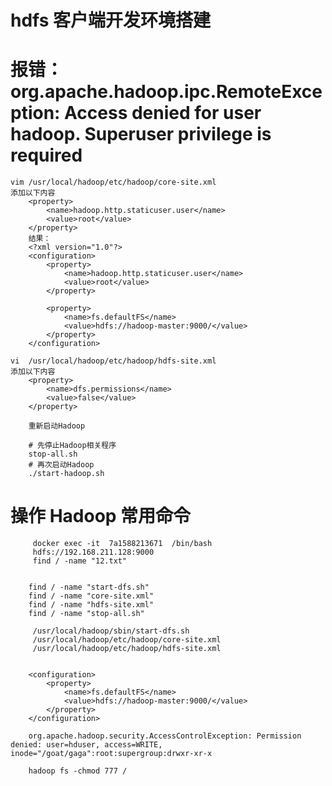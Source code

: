 # hdfs 客户端开发环境搭建
    

# 报错：org.apache.hadoop.ipc.RemoteException: Access denied for user hadoop. Superuser privilege is required
    vim /usr/local/hadoop/etc/hadoop/core-site.xml
    添加以下内容
        <property>
            <name>hadoop.http.staticuser.user</name>
            <value>root</value>
        </property>
        结果： 
        <?xml version="1.0"?>
        <configuration>
            <property>
                <name>hadoop.http.staticuser.user</name>
                <value>root</value>
            </property>
        
            <property>
                <name>fs.defaultFS</name>
                <value>hdfs://hadoop-master:9000/</value>
            </property>
        </configuration>

    vi  /usr/local/hadoop/etc/hadoop/hdfs-site.xml
    添加以下内容
        <property>
            <name>dfs.permissions</name>
            <value>false</value>
        </property>
        
        重新启动Hadoop
        
        # 先停止Hadoop相关程序
        stop-all.sh
        # 再次启动Hadoop
        ./start-hadoop.sh


# 操作 Hadoop 常用命令
         docker exec -it  7a1588213671  /bin/bash 
         hdfs://192.168.211.128:9000
         find / -name "12.txt"
        
         
        find / -name "start-dfs.sh"
        find / -name "core-site.xml"
        find / -name "hdfs-site.xml"
        find / -name "stop-all.sh"
        
         /usr/local/hadoop/sbin/start-dfs.sh
         /usr/local/hadoop/etc/hadoop/core-site.xml
         /usr/local/hadoop/etc/hadoop/hdfs-site.xml
        
        
        <configuration>
            <property>
                <name>fs.defaultFS</name>
                <value>hdfs://hadoop-master:9000/</value>
            </property>
        </configuration>
        
        org.apache.hadoop.security.AccessControlException: Permission denied: user=hduser, access=WRITE, inode="/goat/gaga":root:supergroup:drwxr-xr-x
        
        hadoop fs -chmod 777 / 



























































